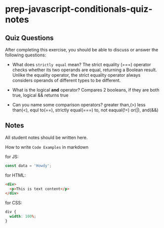 # prep-javascript-conditionals-quiz-notes

## Quiz Questions

After completing this exercise, you should be able to discuss or answer the following questions:

- What does `strictly equal` mean?
  The strict equality (===) operator checks whether its two operands are equal, returning a Boolean result. Unlike the equality operator, the strict equality operator always considers operands of different types to be different.

- What is the logical **and** operator?
  Compares 2 booleans, if they are both true, logical && returns true

- Can you name some comparison operators?
  greater than,(>) less than(<), equl to(==), strictly equal(===) to, not eaqual(!=) or(|), and(&&)

## Notes

All student notes should be written here.

How to write `Code Examples` in markdown

for JS:

```javascript
const data = 'Howdy';
```

for HTML:

```html
<div>
  <p>This is text content</p>
</div>
```

for CSS:

```css
div {
  width: 100%;
}
```
